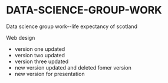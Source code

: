 # DATA-SCIENCE-GROUP-WORK
Data science group work--life expectancy of scotland

Web design

* version one updated
* version two updated
* version three updated
* new version updated and deleted fomer version
* new version for presentation
